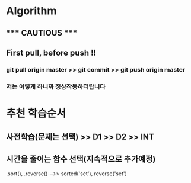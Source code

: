 # Algorithm
## *** CAUTIOUS ***  
## First pull, before push !!
### git pull origin master >> git commit >> git push origin master 
### 저는 이렇게 하니까 정상작동하더랍니다

# 추천 학습순서

## 사전학습(문제는 선택) >> D1 >> D2 >> INT 

## 시간을 줄이는 함수 선택(지속적으로 추가예정)
.sort(), .reverse() -->> sorted('set'), reverse('set')
